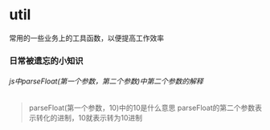 # util </br>
常用的一些业务上的工具函数，以便提高工作效率
### 日常被遗忘的小知识
###### js中parseFloat(第一个参数，第二个参数)中第二个参数的解释
>parseFloat(第一个参数，10)中的10是什么意思
>parseFloat的第二个参数表示转化的进制，10就表示转为10进制
